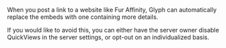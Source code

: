 When you post a link to a website like Fur Affinity, Glyph can automatically replace the embeds with one containing more
details.

If you would like to avoid this, you can either have the server owner disable QuickViews in the server settings, or
opt-out on an individualized basis.
